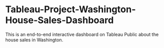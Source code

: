 # Tableau-Project-Washington-House-Sales-Dashboard
This is an end-to-end interactive dashboard on Tableau Public about the house sales in Washington.
